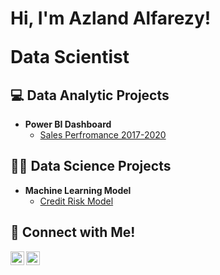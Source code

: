 <h1>Hi, I'm Azland Alfarezy! <br/><p>Data Scientist</p></h1>

<h2>💻 Data Analytic Projects</h2>

- <b>Power BI Dashboard</b>
  - [Sales Perfromance 2017-2020](https://github.com/joshmadakor1/Sentinel-Lab)
  
<h2>👨‍💻 Data Science Projects</h2>

- <b>Machine Learning Model</b>
  - [Credit Risk Model](https://github.com/joshmadakor1/Sentinel-Lab)

<h2> 🤳 Connect with Me!</h2>

[<img align="left" alt="Azland Alfarezy | LinkedIn" width="22px" src="https://cdn.jsdelivr.net/npm/simple-icons@v3/icons/linkedin.svg" />][linkedin]
[<img align="left" alt="Azland Alfarezy | Instagram" width="22px" src="https://cdn.jsdelivr.net/npm/simple-icons@v3/icons/instagram.svg" />][instagram]

[instagram]: https://www.instagram.com/azlandalfarezy
[linkedin]: https://www.linkedin.com/in/azland-alfarezy-689ab5147/

<!--
**joshmadakor1/joshmadakor1** is a ✨ _special_ ✨ repository because its `README.md` (this file) appears on your GitHub profile.

Here are some ideas to get you started:

- 🔭 I’m currently working on ...
- 🌱 I’m currently learning ...
- 👯 I’m looking to collaborate on ...
- 🤔 I’m looking for help with ...
- 💬 Ask me about ...
- 📫 How to reach me: ...
- 😄 Pronouns: ...
- ⚡ Fun fact: ...
-->
